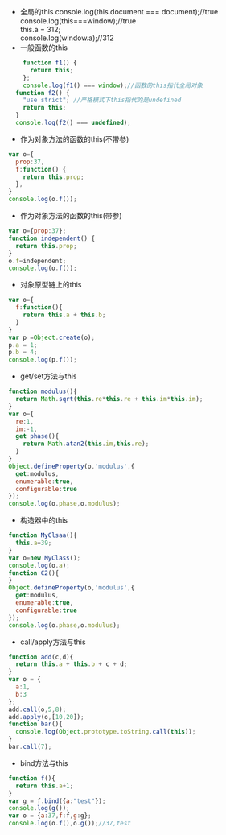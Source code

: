 * 全局的this
console.log(this.document === document);//true    
console.log(this===window);//true  
this.a = 312;   
console.log(window.a);//312
* 一般函数的this
```js
    function f1() {
      return this;
    };
    console.log(f1() === window);//函数的this指代全局对象
  function f2() {
    "use strict"; //严格模式下this指代的是undefined
    return this;
  }
  console.log(f2() === undefined);
```
* 作为对象方法的函数的this(不带参)  
```js
var o={
  prop:37,
  f:function() {
    return this.prop;
  },
}
console.log(o.f());
```
* 作为对象方法的函数的this(带参)
```js
var o={prop:37};
function independent() {
  return this.prop;
}
o.f=independent;
console.log(o.f());
```
* 对象原型链上的this
```js
var o={
  f:function(){
    return this.a + this.b;
  }
}
var p =Object.create(o);
p.a = 1;
p.b = 4;
console.log(p.f());
```
* get/set方法与this
```js
function modulus(){
  return Math.sqrt(this.re*this.re + this.im*this.im);
}
var o={
  re:1,
  im:-1,
  get phase(){
    return Math.atan2(this.im,this.re);
  }
}
Object.defineProperty(o,'modulus',{
  get:modulus,
  enumerable:true,
  configurable:true
});
console.log(o.phase,o.modulus);
```

* 构造器中的this
```js
function MyClsaa(){
  this.a=39;
}
var o=new MyClass();
console.log(o.a);
function C2(){
}
Object.defineProperty(o,'modulus',{
  get:modulus,
  enumerable:true,
  configurable:true
});
console.log(o.phase,o.modulus);
```

* call/apply方法与this
```js
function add(c,d){
  return this.a + this.b + c + d;
}
var o = {
  a:1,
  b:3
};
add.call(o,5,8);
add.apply(o,[10,20]);
function bar(){
  console.log(Object.prototype.toString.call(this));
}
bar.call(7);
```

* bind方法与this
```js
function f(){
  return this.a+1;
}
var g = f.bind({a:"test"});
console.log(g());
var o = {a:37,f:f,g:g};
console.log(o.f(),o.g());//37,test
```
